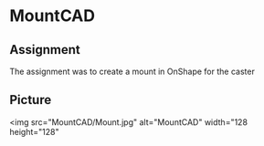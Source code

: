 # MountCAD

## Assignment

The assignment was to create a mount in OnShape for the caster

## Picture

<img src="MountCAD/Mount.jpg" alt="MountCAD" width="128 height="128" 
